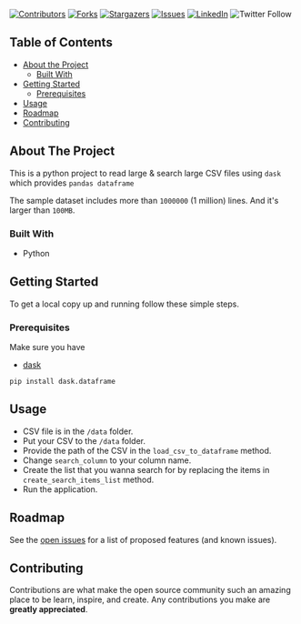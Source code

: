 <!-- PROJECT SHIELDS -->
<!--
*** I'm using markdown "reference style" links for readability.
*** Reference links are enclosed in brackets [ ] instead of parentheses ( ).
*** See the bottom of this document for the declaration of the reference variables
*** for contributors-url, forks-url, etc. This is an optional, concise syntax you may use.
*** https://www.markdownguide.org/basic-syntax/#reference-style-links
-->
[![Contributors][contributors-shield]][contributors-url]
[![Forks][forks-shield]][forks-url]
[![Stargazers][stars-shield]][stars-url]
[![Issues][issues-shield]][issues-url]
[![LinkedIn][linkedin-shield]][linkedin-url]
![Twitter Follow](https://img.shields.io/twitter/follow/nurettinyakit?style=social)



<!-- TABLE OF CONTENTS -->
## Table of Contents

* [About the Project](#about-the-project)
  * [Built With](#built-with)
* [Getting Started](#getting-started)
  * [Prerequisites](#prerequisites)
* [Usage](#usage)
* [Roadmap](#roadmap)
* [Contributing](#contributing)

<!-- ABOUT THE PROJECT -->
## About The Project

This is a python project to read large & search large CSV files using `dask` which provides `pandas dataframe`

The sample dataset includes more than `1000000` (1 million) lines. And it's larger than `100MB`.

<!--[![Product Name Screen Shot][product-screenshot]](https://example.com) -->

### Built With

* Python

<!-- GETTING STARTED -->
## Getting Started

To get a local copy up and running follow these simple steps.

### Prerequisites

Make sure you have

* [dask](https://dask.org/)

```
pip install dask.dataframe
```


<!-- USAGE EXAMPLES -->
## Usage

- CSV file is in the `/data` folder.
- Put your CSV to the `/data` folder.
- Provide the path of the CSV in the `load_csv_to_dataframe` method.
- Change `search_column` to your column name.
- Create the list that you wanna search for by replacing the items in `create_search_items_list` method.
- Run the application.

<!-- ROADMAP -->
## Roadmap

See the [open issues](https://github.com/NurettinYAKIT/CSV/issues) for a list of proposed features (and known issues).



<!-- CONTRIBUTING -->
## Contributing

Contributions are what make the open source community such an amazing place to be learn, inspire, and create. Any contributions you make are **greatly appreciated**.

<!-- MARKDOWN LINKS & IMAGES -->
<!-- https://www.markdownguide.org/basic-syntax/#reference-style-links -->
[contributors-shield]: https://img.shields.io/github/contributors/nurettinyakit/CSV.svg?style=flat
[contributors-url]: https://github.com/nurettinyakit/CSV/graphs/contributors
[forks-shield]: https://img.shields.io/github/forks/nurettinyakit/CSV.svg?style=flat
[forks-url]: https://github.com/nurettinyakit/CSV/network/members
[stars-shield]: https://img.shields.io/github/stars/nurettinyakit/CSV.svg?style=flat
[stars-url]: https://github.com/nurettinyakit/CSV/stargazers
[issues-shield]: https://img.shields.io/github/issues/nurettinyakit/CSV.svg?style=flat
[issues-url]: https://github.com/nurettinyakit/CSV/issues
[linkedin-shield]: https://img.shields.io/badge/-LinkedIn-black.svg?style=flat&logo=linkedin&colorB=555
[linkedin-url]: https://linkedin.com/in/nurettinyakit

<!--[product-screenshot]: images/screenshot.png -->